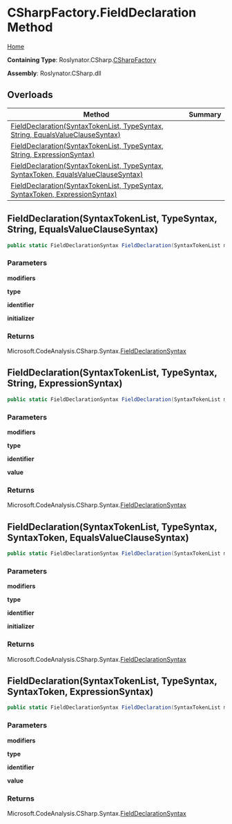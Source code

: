 <a name="_top"></a>

# CSharpFactory\.FieldDeclaration Method

[Home](../../../../README.md#_top)

**Containing Type**: Roslynator\.CSharp\.[CSharpFactory](../README.md#_top)

**Assembly**: Roslynator\.CSharp\.dll

## Overloads

| Method | Summary |
| ------ | ------- |
| [FieldDeclaration(SyntaxTokenList, TypeSyntax, String, EqualsValueClauseSyntax)](#Roslynator_CSharp_CSharpFactory_FieldDeclaration_Microsoft_CodeAnalysis_SyntaxTokenList_Microsoft_CodeAnalysis_CSharp_Syntax_TypeSyntax_System_String_Microsoft_CodeAnalysis_CSharp_Syntax_EqualsValueClauseSyntax_) | |
| [FieldDeclaration(SyntaxTokenList, TypeSyntax, String, ExpressionSyntax)](#Roslynator_CSharp_CSharpFactory_FieldDeclaration_Microsoft_CodeAnalysis_SyntaxTokenList_Microsoft_CodeAnalysis_CSharp_Syntax_TypeSyntax_System_String_Microsoft_CodeAnalysis_CSharp_Syntax_ExpressionSyntax_) | |
| [FieldDeclaration(SyntaxTokenList, TypeSyntax, SyntaxToken, EqualsValueClauseSyntax)](#Roslynator_CSharp_CSharpFactory_FieldDeclaration_Microsoft_CodeAnalysis_SyntaxTokenList_Microsoft_CodeAnalysis_CSharp_Syntax_TypeSyntax_Microsoft_CodeAnalysis_SyntaxToken_Microsoft_CodeAnalysis_CSharp_Syntax_EqualsValueClauseSyntax_) | |
| [FieldDeclaration(SyntaxTokenList, TypeSyntax, SyntaxToken, ExpressionSyntax)](#Roslynator_CSharp_CSharpFactory_FieldDeclaration_Microsoft_CodeAnalysis_SyntaxTokenList_Microsoft_CodeAnalysis_CSharp_Syntax_TypeSyntax_Microsoft_CodeAnalysis_SyntaxToken_Microsoft_CodeAnalysis_CSharp_Syntax_ExpressionSyntax_) | |

## FieldDeclaration\(SyntaxTokenList, TypeSyntax, String, EqualsValueClauseSyntax\) <a name="Roslynator_CSharp_CSharpFactory_FieldDeclaration_Microsoft_CodeAnalysis_SyntaxTokenList_Microsoft_CodeAnalysis_CSharp_Syntax_TypeSyntax_System_String_Microsoft_CodeAnalysis_CSharp_Syntax_EqualsValueClauseSyntax_"></a>

```csharp
public static FieldDeclarationSyntax FieldDeclaration(SyntaxTokenList modifiers, TypeSyntax type, string identifier, EqualsValueClauseSyntax initializer)
```

### Parameters

**modifiers**

**type**

**identifier**

**initializer**

### Returns

Microsoft\.CodeAnalysis\.CSharp\.Syntax\.[FieldDeclarationSyntax](https://docs.microsoft.com/en-us/dotnet/api/microsoft.codeanalysis.csharp.syntax.fielddeclarationsyntax)

## FieldDeclaration\(SyntaxTokenList, TypeSyntax, String, ExpressionSyntax\) <a name="Roslynator_CSharp_CSharpFactory_FieldDeclaration_Microsoft_CodeAnalysis_SyntaxTokenList_Microsoft_CodeAnalysis_CSharp_Syntax_TypeSyntax_System_String_Microsoft_CodeAnalysis_CSharp_Syntax_ExpressionSyntax_"></a>

```csharp
public static FieldDeclarationSyntax FieldDeclaration(SyntaxTokenList modifiers, TypeSyntax type, string identifier, ExpressionSyntax value = null)
```

### Parameters

**modifiers**

**type**

**identifier**

**value**

### Returns

Microsoft\.CodeAnalysis\.CSharp\.Syntax\.[FieldDeclarationSyntax](https://docs.microsoft.com/en-us/dotnet/api/microsoft.codeanalysis.csharp.syntax.fielddeclarationsyntax)

## FieldDeclaration\(SyntaxTokenList, TypeSyntax, SyntaxToken, EqualsValueClauseSyntax\) <a name="Roslynator_CSharp_CSharpFactory_FieldDeclaration_Microsoft_CodeAnalysis_SyntaxTokenList_Microsoft_CodeAnalysis_CSharp_Syntax_TypeSyntax_Microsoft_CodeAnalysis_SyntaxToken_Microsoft_CodeAnalysis_CSharp_Syntax_EqualsValueClauseSyntax_"></a>

```csharp
public static FieldDeclarationSyntax FieldDeclaration(SyntaxTokenList modifiers, TypeSyntax type, SyntaxToken identifier, EqualsValueClauseSyntax initializer)
```

### Parameters

**modifiers**

**type**

**identifier**

**initializer**

### Returns

Microsoft\.CodeAnalysis\.CSharp\.Syntax\.[FieldDeclarationSyntax](https://docs.microsoft.com/en-us/dotnet/api/microsoft.codeanalysis.csharp.syntax.fielddeclarationsyntax)

## FieldDeclaration\(SyntaxTokenList, TypeSyntax, SyntaxToken, ExpressionSyntax\) <a name="Roslynator_CSharp_CSharpFactory_FieldDeclaration_Microsoft_CodeAnalysis_SyntaxTokenList_Microsoft_CodeAnalysis_CSharp_Syntax_TypeSyntax_Microsoft_CodeAnalysis_SyntaxToken_Microsoft_CodeAnalysis_CSharp_Syntax_ExpressionSyntax_"></a>

```csharp
public static FieldDeclarationSyntax FieldDeclaration(SyntaxTokenList modifiers, TypeSyntax type, SyntaxToken identifier, ExpressionSyntax value = null)
```

### Parameters

**modifiers**

**type**

**identifier**

**value**

### Returns

Microsoft\.CodeAnalysis\.CSharp\.Syntax\.[FieldDeclarationSyntax](https://docs.microsoft.com/en-us/dotnet/api/microsoft.codeanalysis.csharp.syntax.fielddeclarationsyntax)

